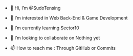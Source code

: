 - 👋 Hi, I’m @SudoTensing
- 👀 I’m interested in Web Back-End & Game Development
- 🌱 I’m currently learning Sector10
- 💞️ I’m looking to collaborate on Nothing yet

- 📫 How to reach me : Through GitHub or Commits

<!---
SudoTensing/SudoTensing is a ✨ special ✨ repository because its `README.md` (this file) appears on your GitHub profile.
You can click the Preview link to take a look at your changes.
--->
